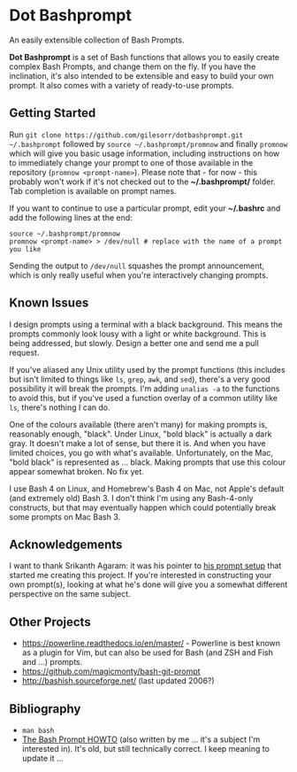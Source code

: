 # Dot Bashprompt
An easily extensible collection of Bash Prompts.

**Dot Bashprompt** is a set of Bash functions that allows you to easily
create complex Bash Prompts, and change them on the fly.  If you have the
inclination, it's also intended to be extensible and easy to build your own
prompt.  It also comes with a variety of ready-to-use prompts.


## Getting Started

Run `git clone https://github.com/gilesorr/dotbashprompt.git ~/.bashprompt`
followed by `source ~/.bashprompt/promnow` and finally `promnow` which
will give you basic usage information, including instructions on how to
immediately change your prompt to one of those available in the repository
(`promnow <prompt-name>`).  Please note that - for now - this probably
won't work if it's not checked out to the **~/.bashprompt/** folder.  Tab
completion is available on prompt names.

If you want to continue to use a particular prompt, edit your **~/.bashrc**
and add the following lines at the end:

```
source ~/.bashprompt/promnow
promnow <prompt-name> > /dev/null # replace with the name of a prompt you like
```

Sending the output to `/dev/null` squashes the prompt announcement, which
is only really useful when you're interactively changing prompts.


## Known Issues

I design prompts using a terminal with a black background.  This means the
prompts commonly look lousy with a light or white background.  This is
being addressed, but slowly.  Design a better one and send me a pull
request.

If you've aliased any Unix utility used by the prompt functions (this
includes but isn't limited to things like ``ls``, ``grep``, ``awk``, and
``sed``), there's a very good possibility it will break the prompts.  I'm
adding ``unalias -a`` to the functions to avoid this, but if you've used a
function overlay of a common utility like ``ls``, there's nothing I can do.

One of the colours available (there aren't many) for making prompts is,
reasonably enough, "black".  Under Linux, "bold black" is actually a dark
gray.  It doesn't make a lot of sense, but there it is.  And when you have
limited choices, you go with what's available.  Unfortunately, on the Mac,
"bold black" is represented as ... black.  Making prompts that use this
colour appear somewhat broken.  No fix yet.

I use Bash 4 on Linux, and Homebrew's Bash 4 on Mac, not Apple's default
(and extremely old) Bash 3.  I don't think I'm using any Bash-4-only
constructs, but that may eventually happen which could potentially break
some prompts on Mac Bash 3.


## Acknowledgements

I want to thank Srikanth Agaram: it was his pointer to [his prompt
setup](https://gitlab.com/aksrikanth/settings/tree/master/config_sources)
that started me creating this project.  If you're interested in
constructing your own prompt(s), looking at what he's done will give you a
somewhat different perspective on the same subject.


## Other Projects

- https://powerline.readthedocs.io/en/master/ - Powerline is best known as
  a plugin for Vim, but can also be used for Bash (and ZSH and Fish and
  ...) prompts.
- https://github.com/magicmonty/bash-git-prompt
- http://bashish.sourceforge.net/ (last updated 2006?)


## Bibliography

- `man bash`
- [The Bash Prompt HOWTO](http://www.gilesorr.com/bashprompt/howto/) (also
  written by me ... it's a subject I'm interested in).  It's old, but still
  technically correct.  I keep meaning to update it ...


